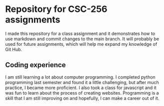 # Repository for CSC-256 assignments
I made this repository for a class assignment and it demonstrates how to use markdown and commit changes to the main branch. It will probably be used for future assignments, which will help me expand my knowledge of Git Hub.

## Coding experience 
I am still learning a lot about computer programming. I completed python programming last semester and found it a little challenging, but after much practice, I became more proficient. I also took a class for javascript and it was fun to learn about the process of creating websites. Programming is a skill that I am still improving on and hopefully, I can make a career out of it. 





